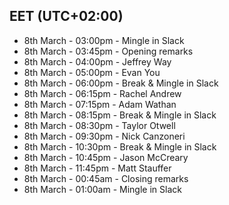 ## EET (UTC+02:00)
- 8th March - 03:00pm - Mingle in Slack
- 8th March - 03:45pm - Opening remarks
- 8th March - 04:00pm - Jeffrey Way
- 8th March - 05:00pm - Evan You
- 8th March - 06:00pm - Break & Mingle in Slack
- 8th March - 06:15pm - Rachel Andrew
- 8th March - 07:15pm - Adam Wathan
- 8th March - 08:15pm - Break & Mingle in Slack
- 8th March - 08:30pm - Taylor Otwell
- 8th March - 09:30pm - Nick Canzoneri
- 8th March - 10:30pm - Break & Mingle in Slack
- 8th March - 10:45pm - Jason McCreary
- 8th March - 11:45pm - Matt Stauffer
- 8th March - 00:45am - Closing remarks
- 8th March - 01:00am - Mingle in Slack
